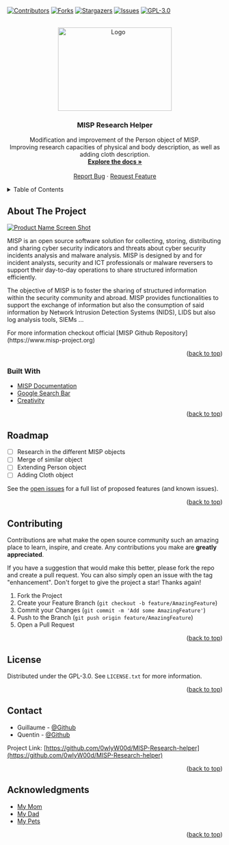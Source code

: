 <div id="top"></div>
<!--
*** Thanks for checking out the Best-README-Template. If you have a suggestion
*** that would make this better, please fork the repo and create a pull request
*** or simply open an issue with the tag "enhancement".
*** Don't forget to give the project a star!
*** Thanks again! Now go create something AMAZING! :D
-->



<!-- PROJECT SHIELDS -->
<!--
*** I'm using markdown "reference style" links for readability.
*** Reference links are enclosed in brackets [ ] instead of parentheses ( ).
*** See the bottom of this document for the declaration of the reference variables
*** for contributors-url, forks-url, etc. This is an optional, concise syntax you may use.
*** https://www.markdownguide.org/basic-syntax/#reference-style-links
-->
[![Contributors][contributors-shield]][contributors-url]
[![Forks][forks-shield]][forks-url]
[![Stargazers][stars-shield]][stars-url]
[![Issues][issues-shield]][issues-url]
[![GPL-3.0][license-shield]][license-url]


<!-- PROJECT LOGO -->
<br />
<div align="center">
  <a href="https://github.com/0wlyW00d/MISP-Research-helper">
    <img src="https://upload.wikimedia.org/wikipedia/commons/9/91/Misp-logo.png" alt="Logo" width="266" height="195">
  </a>

<h3 align="center">MISP Research Helper</h3>

  <p align="center">
   Modification and improvement of the Person object of MISP.<br />
   Improving research capacities of physical and body description, as well as adding cloth description.
    <br />
    <a href="https://www.misp-project.org/documentation/"><strong>Explore the docs »</strong></a>
    <br />
    <br />
    <a href="https://github.com/0wlyW00d/MISP-Research-helper/issues">Report Bug</a>
    ·
    <a href="https://github.com/0wlyW00d/MISP-Research-helper/issues">Request Feature</a>
  </p>
</div>



<!-- TABLE OF CONTENTS -->
<details>
  <summary>Table of Contents</summary>
  <ol>
    <li>
      <a href="#about-the-project">About The Project</a>
      <ul>
        <li><a href="#built-with">Built With</a></li>
      </ul>
    </li>
    <!--
    <li>
      <a href="#getting-started">Getting Started</a>
      <ul>
        <li><a href="#prerequisites">Prerequisites</a></li>
        <li><a href="#installation">Installation</a></li>
      </ul>
    </li>
    <li><a href="#usage">Usage</a></li>
-->
    <li><a href="#roadmap">Roadmap</a></li>
    <li><a href="#contributing">Contributing</a></li>
    <li><a href="#license">License</a></li>
    <li><a href="#contact">Contact</a></li>
    <li><a href="#acknowledgments">Acknowledgments</a></li>
  </ol>
</details>



<!-- ABOUT THE PROJECT -->
## About The Project

[![Product Name Screen Shot][product-screenshot]](https://example.com)
<p align="left">
MISP is an open source software solution for collecting, storing, distributing and sharing cyber security indicators and threats about cyber security incidents analysis and malware analysis. MISP is designed by and for incident analysts, security and ICT professionals or malware reversers to support their day-to-day operations to share structured information efficiently.

The objective of MISP is to foster the sharing of structured information within the security community and abroad. MISP provides functionalities to support the exchange of information but also the consumption of said information by Network Intrusion Detection Systems (NIDS), LIDS but also log analysis tools, SIEMs ...
</p>
For more information checkout official [MISP Github Repository](https://www.misp-project.org)

<p align="right">(<a href="#top">back to top</a>)</p>



### Built With

* [MISP Documentation](https://www.misp-project.org)
* [Google Search Bar](https://www.google.com)
* [Creativity](https://pointerpointer.com)

<p align="right">(<a href="#top">back to top</a>)</p>



<!-- GETTING STARTED 
## Getting Started

This is an example of how you may give instructions on setting up your project locally.
To get a local copy up and running follow these simple example steps.
-->

<!-- ROADMAP -->
## Roadmap

- [ ] Research in the different MISP objects
- [ ] Merge of similar object
- [ ] Extending Person object
- [ ] Adding Cloth object

See the [open issues](https://github.com/0wlyW00d/MISP-Research-helper/issues) for a full list of proposed features (and known issues).

<p align="right">(<a href="#top">back to top</a>)</p>



<!-- CONTRIBUTING -->
## Contributing

Contributions are what make the open source community such an amazing place to learn, inspire, and create. Any contributions you make are **greatly appreciated**.

If you have a suggestion that would make this better, please fork the repo and create a pull request. You can also simply open an issue with the tag "enhancement".
Don't forget to give the project a star! Thanks again!

1. Fork the Project
2. Create your Feature Branch (`git checkout -b feature/AmazingFeature`)
3. Commit your Changes (`git commit -m 'Add some AmazingFeature'`)
4. Push to the Branch (`git push origin feature/AmazingFeature`)
5. Open a Pull Request

<p align="right">(<a href="#top">back to top</a>)</p>



<!-- LICENSE -->
## License

Distributed under the GPL-3.0. See `LICENSE.txt` for more information.

<p align="right">(<a href="#top">back to top</a>)</p>



<!-- CONTACT -->
## Contact

* Guillaume - [@Github](https://github.com/0wlyW00d)
* Quentin - [@Github](https://github.com/QuentinDuflot) 

Project Link: [https://github.com/0wlyW00d/MISP-Research-helper](https://github.com/0wlyW00d/MISP-Research-helper)

<p align="right">(<a href="#top">back to top</a>)</p>



<!-- ACKNOWLEDGMENTS -->
## Acknowledgments

* [My Mom]()
* [My Dad]()
* [My Pets](https://www.emergencykitten.com)

<p align="right">(<a href="#top">back to top</a>)</p>



<!-- MARKDOWN LINKS & IMAGES -->
<!-- https://www.markdownguide.org/basic-syntax/#reference-style-links -->
[contributors-shield]: https://img.shields.io/github/contributors/0wlyW00d/MISP-Research-helper.svg?style=for-the-badge
[contributors-url]: https://github.com/0wlyW00d/MISP-Research-helper/graphs/contributors
[forks-shield]: https://img.shields.io/github/forks/0wlyW00d/MISP-Research-helper.svg?style=for-the-badge
[forks-url]: https://github.com/0wlyW00d/MISP-Research-helper/network/members
[stars-shield]: https://img.shields.io/github/stars/0wlyW00d/MISP-Research-helper.svg?style=for-the-badge
[stars-url]: https://github.com/0wlyW00d/MISP-Research-helper/stargazers
[issues-shield]: https://img.shields.io/github/issues/0wlyW00d/MISP-Research-helper.svg?style=for-the-badge
[issues-url]: https://github.com/0wlyW00d/MISP-Research-helper/issues
[license-shield]: https://img.shields.io/github/license/0wlyW00d/MISP-Research-helper.svg?style=for-the-badge
[license-url]: https://github.com/0wlyW00d/MISP-Research-helper/blob/master/LICENSE.txt
[product-screenshot]: https://upload.wikimedia.org/wikipedia/commons/9/91/Misp-logo.png
